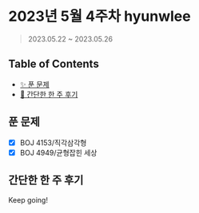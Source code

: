 # 2023년 5월 4주차 hyunwlee

> 2023.05.22 ~ 2023.05.26

## Table of Contents

- [✨ 푼 문제](#푼-문제)
- [🤔 간단한 한 주 후기](#간단한-한-주-후기)

## 푼 문제

<!-- 📕 백준 : BOJ 문제번호/문제제목 e.g. BOJ 2577/숫자의 개수 -->
<!-- 📗 프로그래머스 : PRO 문제번호/문제제목 e.g. PRO 120812/최빈값 구하기 -->
<!-- 백준허브를 사용하시면 프로그래머스의 문제번호도 확인하실 수 있습니다 -->

- [x] BOJ 4153/직각삼각형
- [x] BOJ 4949/균형잡힌 세상

## 간단한 한 주 후기

<!-- 한 주 후기를 간단하게 작성해주세요 ! -->

Keep going!
